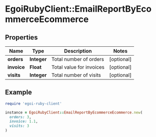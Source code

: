 # EgoiRubyClient::EmailReportByEcommerceEcommerce

## Properties

| Name | Type | Description | Notes |
| ---- | ---- | ----------- | ----- |
| **orders** | **Integer** | Total number of orders | [optional] |
| **invoice** | **Float** | Total value for invoices | [optional] |
| **visits** | **Integer** | Total number of visits | [optional] |

## Example

```ruby
require 'egoi-ruby-client'

instance = EgoiRubyClient::EmailReportByEcommerceEcommerce.new(
  orders: 3,
  invoice: 1.1,
  visits: 3
)
```

